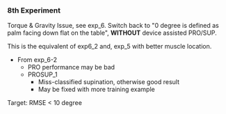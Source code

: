 ### 8th Experiment

Torque & Gravity Issue, see exp_6. Switch back to "0 degree is defined as palm facing down flat on the table", **WITHOUT** device assisted PRO/SUP. 

This is the equivalent of exp6_2 and, exp_5 with better muscle location.

* From exp_6-2
  * PRO performance may be bad
  * PROSUP_1
    * Miss-classified supination, otherwise good result
    * May be fixed with more training example

Target: RMSE < 10 degree